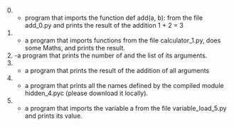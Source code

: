 0. -  program that imports the function def add(a, b): from the file add_0.py and prints the result of the addition 1 + 2 = 3
1. - a program that imports functions from the file calculator_1.py, does some Maths, and prints the result.
2. -a program that prints the number of and the list of its arguments.
3. -  a program that prints the result of the addition of all arguments
4. - a program that prints all the names defined by the compiled module hidden_4.pyc (please download it locally).
5. - a program that imports the variable a from the file variable_load_5.py and prints its value.
 
